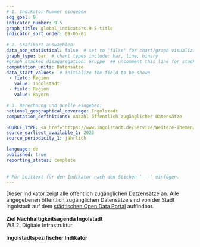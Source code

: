```yaml
---
# 1. Indikator-Nummer eingeben 
sdg_goal: 9 
indicator_number: 9.5
graph_title: global_indicators.9-5-title
indicator_sort_order: 09-05-01
 
# 2. Grafikart auswaehlen: 
data_non_statistical: false  # set to 'false' for chart/graph visualization 
graph_type: bar  # chart types include: bar, line, binary 
#graph_stacked_disaggregation: Gruppe  ## uncomment this line for stacked bars. eplace 'Geschlecht' with the field of aggregation. 
computation_units: Datensätze
data_start_values:  # initialize the field to be shown  
 - field: Region 
   value: Ingolstadt 
 - field: Region 
   value: Bayern 

# 3. Berechnung und Quelle eingeben: 
national_geographical_coverage: Ingolstadt 
computation_definitions: Anzahl öffentlich zugänglicher Datensätze

SOURCE_TYPE: <a href="https://www.ingolstadt.de/Service/Weitere-Themen/Open-Data/">Open Data Portal der Stadt Ingolstadt</a> # data source  
source_earliest_available_1: 2023
source_periodicity_1: jährlich

language: de   
published: true 
reporting_status: complete
 
 
# Für Leittext für den Indikator nach den Stichen '---' einfügen. 
---
```

Dieser Indikator zeigt alle öffentlich zugänglichen Datzensätze an. Alle angegebenen öffentlich zugänglichen Datensätze sind von der Stadt Ingolstadt auf dem <a href="https://www.ingolstadt.de/Service/Weitere-Themen/Open-Data/">städtischen Open Data Portal</a> auffindbar.<br>
<br>
<b>Ziel Nachhaltigkeitsagenda Ingolstadt</b><br>
W3.2: Digitale Infrastruktur<br>
<br>
<b>Ingolstadtspezifischer Indikator</b>


